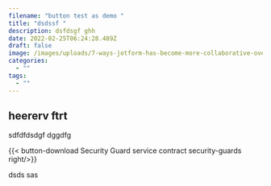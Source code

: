 ```yaml
---
filename: "button test as demo "
title: "dsdssf "
description: dsfdsgf ghh
date: 2022-02-25T06:24:28.489Z
draft: false
image: /images/uploads/7-ways-jotform-has-become-more-collaborative-over-the-years-ffa3a9.png
categories:
  - ""
tags:
  - ""
---
```

## heererv  ftrt 

sdfdfdsdgf dggdfg 

{{< button-download Security Guard service contract security-guards  right/>}}

dsds sas